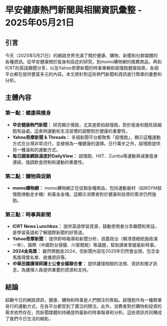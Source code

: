 # 早安健康熱門新聞與相關資訊彙整 - 2025年05月21日

## 引言

今天（2025年5月21日）的網路世界充滿了關於健康、購物、新聞和社群媒體的各種資訊。從早安健康關於瘦身和癌症的研究，到momo購物網的推薦商品，再到ICRT的英語趣聞分享，以及Yahoo奇摩新聞的時事專輯和超慢跑健康指南，各個平台都在提供豐富多元的內容。本文將針對這些熱門新聞和資訊進行簡單的彙整和分析。

## 主體內容

### 第一點：健康與瘦身

*   **早安健康熱門新聞：** 研究顯示慢跑，尤其是節拍超慢跑，對於瘦身和餓死癌細胞有益處。這表明運動和生活習慣的調整對於健康的重要性。
*   **Yahoo奇摩新聞 & Threads：** 多個新聞平台都聚焦「超慢跑」，顯示這種運動方式在台灣非常流行，並被視為一種健康的選擇。日行萬步之外，超慢跑提供另一種溫和的運動方式。
*   **每日調查網路溫度計DailyView：** 超慢跑、HIIT、Zumba等運動與減重瘦身連結，強調飲食控制和運動的重要性。

### 第二點：購物與促銷

*   **momo購物網：** momo購物網正在促銷各種商品，包括運動器材（如BGYM超慢跑律動走步機）和黃金金塊。這顯示消費者對於健康和投資的需求仍然強勁。

### 第三點：時事與新聞

*   **ICRT News Lunchbox：** 提供英語學習資源，鼓勵使用者分享趣聞和笑話，是學習英語和了解國際新聞的好管道。
*   **Yahoo奇摩新聞：** 提供即時報導和新聞分析，涵蓋政治（賴清德總統施政滿一年）、國際（中國對台侵擾、川普關稅）等議題，幫助讀者掌握最新時事。
*   **2024金馬獎：** 雖然標題是2024，但新聞內容在2025年仍然會出現，包含金馬獎得獎名單、直播資訊等。
*   **中華民國護理師護士公會全國聯合會：** 提供護理相關的法規、資訊和徵才訊息，為護理人員提供重要的資源和支持。

## 結論

綜觀今日的網路資訊，健康、購物和時事是人們關注的焦點。超慢跑作為一種簡單易行的運動方式，在各平台都受到了廣泛的關注。此外，消費者對於購物和投資的需求依然存在，而新聞媒體則持續提供最新的時事報導和分析。這些資訊共同構成了我們今日生活的縮影。

